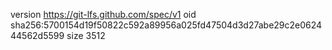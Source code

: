 version https://git-lfs.github.com/spec/v1
oid sha256:5700154d19f50822c592a89956a025fd47504d3d27abe29c2e062444562d5599
size 3512
